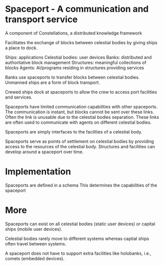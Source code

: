 # Spaceport - A communication and transport service

A component of Constellations, a distributed knowledge framework

Facilitates the exchange of blocks between celestial bodies by giving ships a place to dock.

Ships: applications
Celestial bodies: user devices
Banks: distributed and authoritative block management
Structures: meaningful collections of blocks
Agents: AI/programs residing in structures providing services

Banks use spaceports to transfer blocks between celestial bodies.
Unmanned ships are a form of block transport.

Crewed ships dock at spaceports to allow the crew to access port facilities and services.

Spaceports have limited communication capabilities with other spaceports.
The communication is instant, but blocks cannot be sent over these links.
Often the link is unusable due to the celestial bodies separation.
These links are often used to communicate with agents on different celestial bodies.

Spaceports are simply interfaces to the facilities of a celestial body.

Spaceports serve as points of settlement on celestial bodies by providing access to the resources of the celestial body.
Structures and facilities can develop around a spaceport over time.

# Implementation
Spaceports are defined in a schema
This determines the capabilities of the spaceport

# More
Spaceports can exist on all celestial bodies (static user devices) or capital ships (mobile user devices).

Celestial bodies rarely move to different systems whereas captial ships often travel between systems.

A spaceport does not have to support extra facilities like holobanks, i.e., comets (embedded devices).